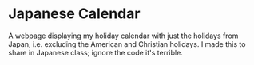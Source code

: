 # Japanese Calendar
A webpage displaying my holiday calendar with just the holidays from Japan, i.e. excluding the American and Christian holidays. I made this to share in Japanese class; ignore the code it's terrible.
